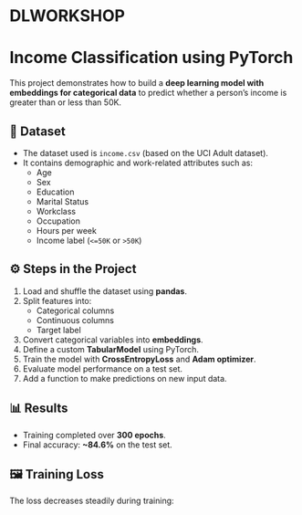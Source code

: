 # DLWORKSHOP

# Income Classification using PyTorch

This project demonstrates how to build a **deep learning model with embeddings for categorical data** to predict whether a person’s income is greater than or less than 50K.  

## 📂 Dataset
- The dataset used is `income.csv` (based on the UCI Adult dataset).
- It contains demographic and work-related attributes such as:
  - Age  
  - Sex  
  - Education  
  - Marital Status  
  - Workclass  
  - Occupation  
  - Hours per week  
  - Income label (`<=50K` or `>50K`)  

## ⚙️ Steps in the Project
1. Load and shuffle the dataset using **pandas**.  
2. Split features into:
   - Categorical columns  
   - Continuous columns  
   - Target label  
3. Convert categorical variables into **embeddings**.  
4. Define a custom **TabularModel** using PyTorch.  
5. Train the model with **CrossEntropyLoss** and **Adam optimizer**.  
6. Evaluate model performance on a test set.  
7. Add a function to make predictions on new input data.  

## 📊 Results
- Training completed over **300 epochs**.  
- Final accuracy: **~84.6%** on the test set.  

## 🖼️ Training Loss
The loss decreases steadily during training:  
